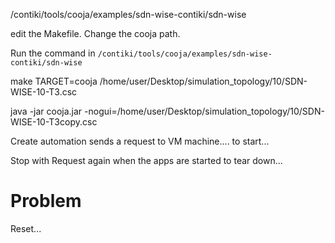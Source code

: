 


/contiki/tools/cooja/examples/sdn-wise-contiki/sdn-wise

edit the Makefile. Change the cooja path.

Run the command in `/contiki/tools/cooja/examples/sdn-wise-contiki/sdn-wise`

make TARGET=cooja /home/user/Desktop/simulation_topology/10/SDN-WISE-10-T3.csc


java -jar cooja.jar -nogui=/home/user/Desktop/simulation_topology/10/SDN-WISE-10-T3copy.csc


Create automation sends a request to VM machine.... to start...

Stop with Request again when the apps are started to tear down...


# Problem

Reset...


